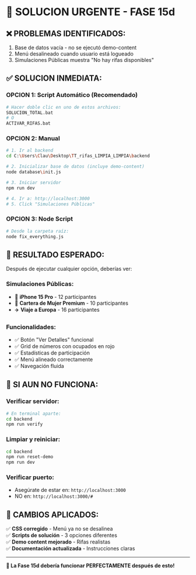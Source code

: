# 🚨 SOLUCION URGENTE - FASE 15d

## ❌ **PROBLEMAS IDENTIFICADOS:**
1. Base de datos vacía - no se ejecutó demo-content
2. Menú desalineado cuando usuario está logueado
3. Simulaciones Públicas muestra "No hay rifas disponibles"

## ✅ **SOLUCION INMEDIATA:**

### **OPCION 1: Script Automático (Recomendado)**
```bash
# Hacer doble clic en uno de estos archivos:
SOLUCION_TOTAL.bat
# O
ACTIVAR_RIFAS.bat
```

### **OPCION 2: Manual**
```bash
# 1. Ir al backend
cd C:\Users\Clau\Desktop\TT_rifas_LIMPIA_LIMPIA\backend

# 2. Inicializar base de datos (incluye demo-content)
node database\init.js

# 3. Iniciar servidor
npm run dev

# 4. Ir a: http://localhost:3000
# 5. Click "Simulaciones Públicas"
```

### **OPCION 3: Node Script**
```bash
# Desde la carpeta raíz:
node fix_everything.js
```

## 🎯 **RESULTADO ESPERADO:**

Después de ejecutar cualquier opción, deberías ver:

### **Simulaciones Públicas:**
- 📱 **iPhone 15 Pro** - 12 participantes
- 👜 **Cartera de Mujer Premium** - 10 participantes  
- ✈️ **Viaje a Europa** - 16 participantes

### **Funcionalidades:**
- ✅ Botón "Ver Detalles" funcional
- ✅ Grid de números con ocupados en rojo
- ✅ Estadísticas de participación
- ✅ Menú alineado correctamente
- ✅ Navegación fluida

## 🔧 **SI AUN NO FUNCIONA:**

### **Verificar servidor:**
```bash
# En terminal aparte:
cd backend
npm run verify
```

### **Limpiar y reiniciar:**
```bash
cd backend
npm run reset-demo
npm run dev
```

### **Verificar puerto:**
- Asegúrate de estar en: `http://localhost:3000`
- NO en: `http://localhost:3000/#`

## 📝 **CAMBIOS APLICADOS:**

✅ **CSS corregido** - Menú ya no se desalinea  
✅ **Scripts de solución** - 3 opciones diferentes  
✅ **Demo content mejorado** - Rifas realistas  
✅ **Documentación actualizada** - Instrucciones claras  

---

**🎊 La Fase 15d debería funcionar PERFECTAMENTE después de esto!**
